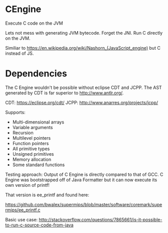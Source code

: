 # CEngine
Execute C code on the JVM

Lets not mess with generating JVM bytecode.  Forget the JNI.  Run C directly on the JVM.

Similiar to https://en.wikipedia.org/wiki/Nashorn_(JavaScript_engine) but C instead of JS.

# Dependencies

The C Engine wouldn't be possible without eclipse CDT and JCPP.  The AST generated by CDT is far superior to http://www.antlr.org/.

CDT: https://eclipse.org/cdt/
JCPP: http://www.anarres.org/projects/jcpp/

Supports:
- Multi-dimensional arrays
- Variable arguments
- Recursion
- Multilevel pointers
- Function pointers
- All primitive types
- Unsigned primitives
- Memory allocation
- Some standard functions

Testing approach:
Output of C Engine is directly compared to that of GCC. C Engine was bootstrapped off of Java Formatter but it can now execute its own version of printf!

That version is ee_printf and found here:

https://github.com/bwalex/supermips/blob/master/software/coremark/supermips/ee_printf.c

Basic use case:
http://stackoverflow.com/questions/7865661/is-it-possible-to-run-c-source-code-from-java
